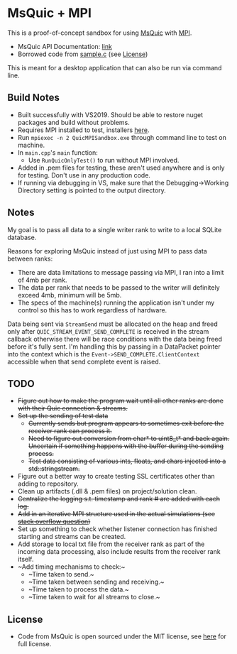 # MsQuic + MPI

This is a proof-of-concept sandbox for using [MsQuic](https://github.com/microsoft/msquic) with [MPI](https://github.com/Microsoft/Microsoft-MPI).

* MsQuic API Documentation: [link](https://github.com/microsoft/msquic/tree/main/docs/api)
* Borrowed code from [sample.c](https://github.com/microsoft/msquic/blob/main/src/tools/sample/sample.c) (see [License](#license))

This is meant for a desktop application that can also be run via command line.

## Build Notes
* Built successfully with VS2019. Should be able to restore nuget packages and build without problems.
* Requires MPI installed to test, installers [here](https://github.com/microsoft/Microsoft-MPI/releases/tag/v10.1.1).
* Run `mpiexec -n 2 QuicMPISandbox.exe` through command line to test on machine.
* In `main.cpp`'s `main` function:
  * Use `RunQuicOnlyTest()` to run without MPI involved.
* Added in .pem files for testing, these aren't used anywhere and is only for testing. Don't use in any production code.
* If running via debugging in VS, make sure that the Debugging->Working Directory setting is pointed to the output directory.

## Notes

My goal is to pass all data to a single writer rank to write to a local SQLite database.

Reasons for exploring MsQuic instead of just using MPI to pass data between ranks:
* There are data limitations to message passing via MPI, I ran into a limit of 4mb per rank.
* The data per rank that needs to be passed to the writer will definitely exceed 4mb, minimum will be 5mb.
* The specs of the machine(s) running the application isn't under my control so this has to work regardless of hardware.

Data being sent via `StreamSend` must be allocated on the heap and freed only after `QUIC_STREAM_EVENT_SEND_COMPLETE` is received in the stream callback otherwise there will be race conditions with the data being freed before it's fully sent.
I'm handling this by passing in a DataPacket pointer into the context which is the `Event->SEND_COMPLETE.ClientContext` accessible when that send complete event is raised.

## TODO
* ~~Figure out how to make the program wait until all other ranks are done with their Quic connection & streams.~~
* ~~Set up the sending of test data~~
  * ~~Currently sends but program appears to sometimes exit before the receiver rank can process it.~~
  * ~~Need to figure out conversion from char* to uint8_t* and back again. Uncertain if something happens with the buffer during the sending process.~~
  * ~~Test data consisting of various ints, floats, and chars injected into a std::stringstream.~~
* Figure out a better way to create testing SSL certificates other than adding to repository.
* Clean up artifacts (.dll & .pem files) on project/solution clean.
* ~~Centralize the logging s.t. timestamp and rank # are added with each log.~~
* ~~Add in an iterative MPI structure used in the actual simulations (see [stack overflow question](https://stackoverflow.com/questions/71800790/mpi-igatherv-received-buffers-arent-filled-with-larger-amounts-of-data-sent))~~
* Set up something to check whether listener connection has finished starting and streams can be created.
* Add storage to local txt file from the receiver rank as part of the incoming data processing, also include results from the receiver rank itself.
* ~Add timing mechanisms to check:~
  * ~Time taken to send.~
  * ~Time taken between sending and receiving.~
  * ~Time taken to process the data.~
  * ~Time taken to wait for all streams to close.~

## License
* Code from MsQuic is open sourced under the MIT license, see [here](https://github.com/microsoft/msquic/blob/main/LICENSE) for full license.
